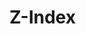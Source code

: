 <script setup>
import TokensTable from '../../src/components/tokens/TokensTable.vue';
import tokens from 'design-tokens/dist/index.json';
</script>

# Z-Index

<TokensTable
	:tokens="tokens['z-index']"
/>
